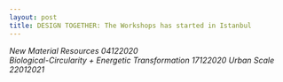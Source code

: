 ```yaml
---
layout: post
title: DESIGN TOGETHER: The Workshops has started in Istanbul
---
```

*New Material Resources 04122020*  
*Biological-Circularity + Energetic Transformation 17122020* 
*Urban Scale 22012021* 
